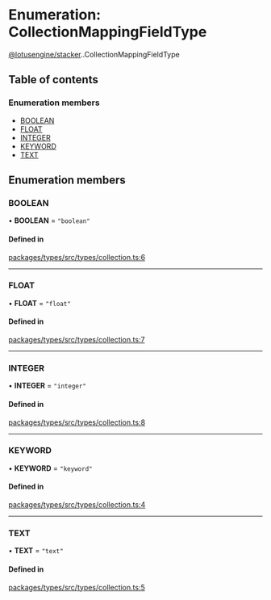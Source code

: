 # Enumeration: CollectionMappingFieldType

[@lotusengine/stacker](../wiki/@lotusengine.stacker).[<internal>](../wiki/@lotusengine.stacker.%3Cinternal%3E).CollectionMappingFieldType

## Table of contents

### Enumeration members

- [BOOLEAN](../wiki/@lotusengine.stacker.%3Cinternal%3E.CollectionMappingFieldType#boolean)
- [FLOAT](../wiki/@lotusengine.stacker.%3Cinternal%3E.CollectionMappingFieldType#float)
- [INTEGER](../wiki/@lotusengine.stacker.%3Cinternal%3E.CollectionMappingFieldType#integer)
- [KEYWORD](../wiki/@lotusengine.stacker.%3Cinternal%3E.CollectionMappingFieldType#keyword)
- [TEXT](../wiki/@lotusengine.stacker.%3Cinternal%3E.CollectionMappingFieldType#text)

## Enumeration members

### BOOLEAN

• **BOOLEAN** = `"boolean"`

#### Defined in

[packages/types/src/types/collection.ts:6](https://github.com/lotusengine/sdk/blob/f1f5297/packages/types/src/types/collection.ts#L6)

___

### FLOAT

• **FLOAT** = `"float"`

#### Defined in

[packages/types/src/types/collection.ts:7](https://github.com/lotusengine/sdk/blob/f1f5297/packages/types/src/types/collection.ts#L7)

___

### INTEGER

• **INTEGER** = `"integer"`

#### Defined in

[packages/types/src/types/collection.ts:8](https://github.com/lotusengine/sdk/blob/f1f5297/packages/types/src/types/collection.ts#L8)

___

### KEYWORD

• **KEYWORD** = `"keyword"`

#### Defined in

[packages/types/src/types/collection.ts:4](https://github.com/lotusengine/sdk/blob/f1f5297/packages/types/src/types/collection.ts#L4)

___

### TEXT

• **TEXT** = `"text"`

#### Defined in

[packages/types/src/types/collection.ts:5](https://github.com/lotusengine/sdk/blob/f1f5297/packages/types/src/types/collection.ts#L5)
